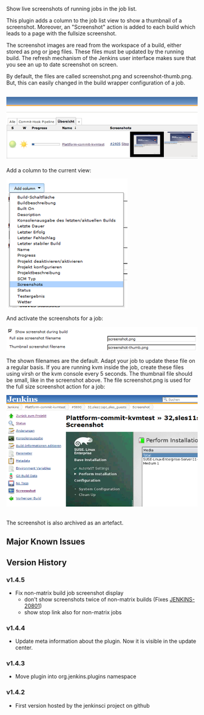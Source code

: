 Show live screenshots of running jobs in the job list. 

  

This plugin adds a column to the job list view to show a thumbnail of a
screenshot. Moreover, an "Screenshot" action is added to each build
which leads to a page with the fullsize screenshot.

The screenshot images are read from the workspace of a build, either
stored as png or jpeg files. These files must be updated by the running
build. The refresh mechanism of the Jenkins user interface makes sure
that you see an up to date screenshot on screen.

By default, the files are called screenshot.png and
screenshot-thumb.png. But, this can easily changed in the build wrapper
configuration of a job.

## ![](docs/images/screenshot.png)

Add a column to the current view:

![](docs/images/Bildschirmfoto_2013-02-05_um_21.51.57.png)

And activate the screenshots for a job:

![](docs/images/Bildschirmfoto_2013-02-05_um_21.52.54.png)

The shown filenames are the default. Adapt your job to update these file
on a regular basis. If you are running kvm inside the job, create these
files using virsh or the kvm console every 5 seconds. The thumbnail file
should be small, like in the screenshot above. The file screenshot.png
is used for the full size screenshot action for a job:

![](docs/images/Bildschirmfoto_2013-02-05_um_21.56.22.png)  
 

The screenshot is also archived as an artefact.

## Major Known Issues

## Version History

### v1.4.5

-   Fix non-matrix build job screenshot display
    -   don't show screenshots twice of non-matrix builds (Fixes
        [JENKINS-20801](https://issues.jenkins-ci.org/browse/JENKINS-20801))
    -   show stop link also for non-matrix jobs

### **v1.4.4**

-   Update meta information about the plugin. Now it is visible in the
    update center.

### v1.4.3

-   Move plugin into org.jenkins.plugins namespace 

### v1.4.2

-   First version hosted by the jenkinsci project on github
